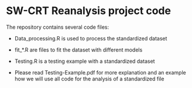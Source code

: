 
# SW-CRT Reanalysis project code

The repository contains several code files:

- Data_processing.R is used to process the standardized dataset
- fit_*.R are files to fit the dataset with different models
- Testing.R is a testing example with a standardized dataset


- Please read Testing-Example.pdf for more explanation and an example how we will use all code for the analysis of a standardized file

